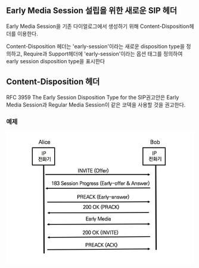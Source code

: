 ## Early Media Session 설립을 위한 새로운 SIP 헤더

Early Media Session을 기존 다이얼로그에서 생성하기 위해 Content-Disposition헤더를 이용한다.

Content-Disposition 헤더는 'early-session'이라는 새로운 disposition type을 정의하고, Require과 Support헤더에 'early-session'이라는 옵션 태그를 정의하여 early session disposition type을 표시한다

## Content-Disposition 헤더

RFC 3959 The Early Session Disposition Type for the SIP권고안은 Early Media Session과 Regular Media Session이 같은 코덱을 사용할 것을 권고한다.

### 예제

![PRACK 메서드를 이용한 Early Media 협상](./image/17_1.png)

